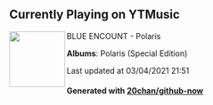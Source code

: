 ## Currently Playing on YTMusic

[<img align="left" width="100" src="https://lh3.googleusercontent.com/EKSrcL7sEDbhTbqO2wiqO3txHCOmmPiYw7nvQRfsS19luo6bwrS9mhgauQj8YZPHyYcpICs7dbTTACFxNQ">](https://music.youtube.com/watch?v=VifmYXA9wuQ)

BLUE ENCOUNT - Polaris

**Albums**: Polaris (Special Edition)

Last updated at 03/04/2021 21:51

#### Generated with [20chan/github-now](https://github.com/20chan/github-now)


<!--
**20chan/20chan** is a ✨ _special_ ✨ repository because its `README.md` (this file) appears on your GitHub profile.

Here are some ideas to get you started:

- 🔭 I’m currently working on ...
- 🌱 I’m currently learning ...
- 👯 I’m looking to collaborate on ...
- 🤔 I’m looking for help with ...
- 💬 Ask me about ...
- 📫 How to reach me: ...
- 😄 Pronouns: ...
- ⚡ Fun fact: ...
-->
